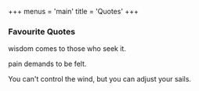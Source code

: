 +++
menus = 'main'
title = 'Quotes'
+++

### Favourite Quotes
wisdom comes to those who seek it.

pain demands to be felt.

You can't control the wind, but you can adjust your sails.